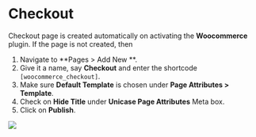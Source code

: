 # Checkout

Checkout page is created automatically on activating the **Woocommerce** plugin. If the page is not created, then

1. Navigate to **Pages > Add New **.
2. Give it a name, say **Checkout** and enter the shortcode `[woocommerce_checkout]`.
3. Make sure **Default Template** is chosen under **Page Attributes > Template**.
4. Check on **Hide Title** under **Unicase Page Attributes** Meta box.
5. Click on **Publish**.

![](http://transvelo.github.io/docs/unicase/images/page-checkout.png)
